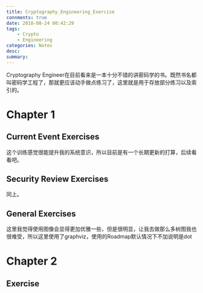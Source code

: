 ```yaml
---
title: Cryptography_Engineering_Exercise
connments: true
date: 2018-08-24 00:42:29
tags: 
	- Crypto
	- Engineering
categories: Notes
desc:
summary:
---
```


Cryptography Engineer在目前看来是一本十分不错的讲密码学的书。既然书名都叫密码学工程了，那就更应该动手做点练习了，这里就是用于存放部分练习以及索引的。

<!--more-->

# Chapter 1

## Current Event Exercises

这个训练感觉很能提升我的系统意识，所以目前是有一个长期更新的打算，后续看看吧。

## Security Review Exercises

同上。

## General Exercises 

这里我觉得使用图像会显得更加优雅一些，但是很明显，让我去做那么多树图我也很难受，所以这里使用了graphviz，使用的Roadmap默认情况下不加说明是dot



# Chapter 2

## Exercise





 